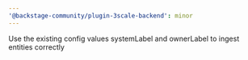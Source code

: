 ```yaml
---
'@backstage-community/plugin-3scale-backend': minor
---
```


Use the existing config values systemLabel and ownerLabel to ingest entities correctly
